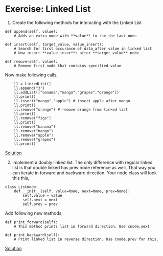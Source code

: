 # Exercise: Linked List
1. Create the following methods for interacting with the Linked List
```
def append(self, value):
    # Adds an extra node with **value** to the the last node

def insert(self, target_value, value_insert):
    # Search for first occurance of data_after value in linked list
    # Now insert **value_inser**t after **target_value** node

def remove(self, value):
    # Remove first node that contains specified value
```
Now make following calls,
```
    ll = LinkedList()
    ll.append("3")
    ll.addList(["banana","mango","grapes","orange"])
    ll.print()
    ll.insert("mango","apple") # insert apple after mango
    ll.print()
    ll.remove("orange") # remove orange from linked list
    ll.print()
    ll.remove("figs")
    ll.print()
    ll.remove("banana")
    ll.remove("mango")
    ll.remove("apple")
    ll.remove("grapes")
    ll.print()
```
[Solution](https://github.com/Eh1z/DSA_Interview_prep/blob/main/Structures/2-Linked_lists/Solution/singly_linked_list)

2. Implement a doubly linked list. The only difference with regular linked list is that double linked has prev node reference as well. That way you can iterate in forward and backward direction.
Your node class will look this this,
```
class Listnode:
    def __init__(self, value=None, next=None, prev=None):
        self.value = value
        self.next = next
        self.prev = prev
```
Add following new methods,
```
def print_forward(self):
    # This method prints list in forward direction. Use cnode.next

def print_backward(self):
    # Print linked list in reverse direction. Use cnode.prev for this.
```
[Solution](https://github.com/Eh1z/DSA_Interview_prep/blob/main/2-Linked_lists/Solution/)
